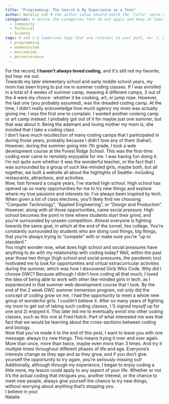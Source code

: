 ```yaml
---
title: "Programming: The Search & My Experience as a Teen" 
author: Natalie Loh # the author value should match the 'title' value of your contributor file located here /gh-pages/_contributors. If you do not have a contributor file, please feel free to make one or contact one of our team members to assist you.
categories: # delete the categories that do not apply and keep at least one
  - Community
  - Technical
  - Science
tags: # add 1-4 lowercase tags that are relevant to your post, ex: r, python, genomics, workflows
  - programming
  - womeninstem
  - motivation
  - perserverance 
---
```

For the record, **I haven’t always loved coding,** and it's still not my favorite, but hear me out: </br>
Towards my later elementary school and early middle school years, my mom has been trying to put me in summer coding classes. If I was enrolled in a total of 4 weeks of summer camp, meaning 4 different camps, 3 out of the 4 were my choice- whether it be cooking, art, or jump rope. However, the last one (you probably assumed), was the dreaded coding camp. At the time, I didn’t really acknowledge how much agency my mom was actually giving me. I was the first one to complain.    I wanted another cooking camp or art camp instead. I probably got out of it for maybe just one summer, but that was about it. Being the adamant and loving mother my mom is, she insisted that I take a coding class. </br>
I don’t have much recollection of many coding camps that I participated in during those years, probably because I didn’t love any of them (haha!). However, during the summer going into 7th grade, I took a web development course at the Forest Ridge School. This was the first-time coding ever came to remotely enjoyable for me. I was having fun doing it. I’m not quite sure whether it was the wonderful teacher, or the fact that I was surrounded by a group of such like-minded girls, maybe both, but all together, we built a website all about the highlights of Seattle- including restaurants, attractions, and activities. </br>
Now, fast forward a couple years, I’ve started high school. High school has opened up so many opportunities for me to try new things and explore where my true passions and interests lie. I’ve always been inspired by tech. When given a list of class electives, you’ll likely find me choosing: “Computer Technology”, “Applied Engineering”, or “Design and Production”. However, along with all those opportunities, came social pressure. High school becomes the point in time where students start their grind, and you're surrounded by unseen competition. Almost everyone is fighting towards the same goal, in which at the end of the tunnel, lies college. You’re constantly surrounded by students who are doing cool things, big things, that you’re always trying to “compete” with or make sure you’re “up to standard.” </br>
You might wonder now, what does high school and social pressures have anything to do with my relationship with coding today? Well, within the past year those two things (high school and social pressures, the pandemic too) motivated me to look for opportunities and virtual extracurricular activities during the summer, which was how I discovered Girls Who Code. Why did I choose GWC? Because although I didn’t love coding all that much, I loved the idea of being able to work with other like-minded girls in tech, as I experienced in that summer web development course that I took. By the end of the 2 week GWC summer immersion program, not only did the concept of coding grow on me, I had the opportunity to meet a whole new group of wonderful girls. I couldn’t believe it. After so many years of fighting my mom to get out of taking such coding classes, I 1) signed _myself_ up for one and 2) enjoyed it. This later led me to eventually enroll into other coding classes, such as this one at Fred Hutch. Part of what interested me was that fact that we would be learning about the cross-sections between coding and biology. </br>
Now that you’ve made it to the end of this post, I want to leave you with one message: always try new things. This means trying it over and over again. More than once, more than twice, maybe even more than 3 times. And try it multiple times throughout different phases of life and age. Everyone’s interests change as they age and as they grow, and if you don’t give yourself the opportunity to try again, you’re seriously missing out! Additionally, although through my experience, I began to enjoy coding a little more, my lesson could apply to any aspect of your life. Whether or not it’s the actual coding that intrigues you, another interest, or the chance to meet new people, always give yourself the chance to try new things, without worrying about anything that’s stopping you. </br>
I believe in you! </br>
Natalie 
